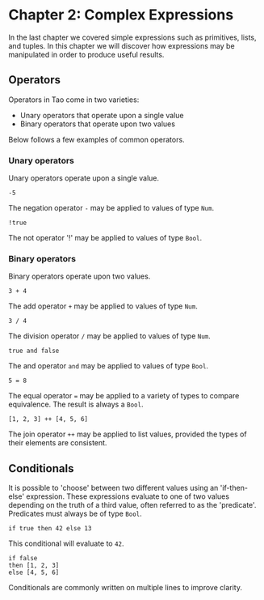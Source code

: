 # Chapter 2: Complex Expressions

In the last chapter we covered simple expressions such as primitives, lists, and tuples.
In this chapter we will discover how expressions may be manipulated in order to produce useful results.

## Operators

Operators in Tao come in two varieties:

- Unary operators that operate upon a single value
- Binary operators that operate upon two values

Below follows a few examples of common operators.

### Unary operators

Unary operators operate upon a single value.

```
-5
```

The negation operator `-` may be applied to values of type `Num`.

```
!true
```

The not operator '!' may be applied to values of type `Bool`.

### Binary operators

Binary operators operate upon two values.

```
3 + 4
```

The add operator `+` may be applied to values of type `Num`.

```
3 / 4
```

The division operator `/` may be applied to values of type `Num`.

```
true and false
```

The and operator `and` may be applied to values of type `Bool`.

```
5 = 8
```

The equal operator `=` may be applied to a variety of types to compare equivalence. The result is always a `Bool`.

```
[1, 2, 3] ++ [4, 5, 6]
```

The join operator `++` may be applied to list values, provided the types of their elements are consistent.


## Conditionals

It is possible to 'choose' between two different values using an 'if-then-else' expression.
These expressions evaluate to one of two values depending on the truth of a third value, often referred to as the 'predicate'.
Predicates must always be of type `Bool`.

```
if true then 42 else 13
```

This conditional will evaluate to `42`.

```
if false
then [1, 2, 3]
else [4, 5, 6]
```

Conditionals are commonly written on multiple lines to improve clarity.
